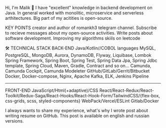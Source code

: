 Hi, I'm Malik 👋
I have "excellent" knowledge in backend development on Java. In general worked with monolitic, microservice and serverless arthitectures. Big part of my acitities is open-source.

 

KEY POINTS
creator and author of romankh3 telegram channel. Subscribe to recieve messages about my open-source activities.
Write posts about software development.
Improving my algorithms skiils on leetcode


🛠 TECHNICAL STACK
BACK-END
Java/Kotlin//COBOL languages
MySQL, PostgreSQL, MongoDB, Aurora, DynamoDB, Flyway, Liquibase, Lombok
Spring Framework, Spring Boot, Spring Test, Spring Data Jpa, Spring Jdbc template, Spring Cloud, Maven, Gradle, Contract and so on...
Camunda, Camunda Cockpit, Camunda Modeleter
GitHub/GitLab/Gerrit/Bitbucket
Docker, Docker-compose, Nginx, Apache Kafka, ELK, Jenkins Pipeline

-------------------------------------------------------------------------
FRONT-END 
JavaScript/Html(+adaptive)/CSS
React/React-Redux/React-Toolkit/Redux-Saga/React-Hooks/React-Hook-Form/TailwindCSS/{flex-box, css-grids, scss, styled-components}
WebPack/Vercel/ESLint
Gitlab/Docker

I always wants to share my experience, what's why I wrote post about writing resume on GitHub. This post is available on english and russian versions.
